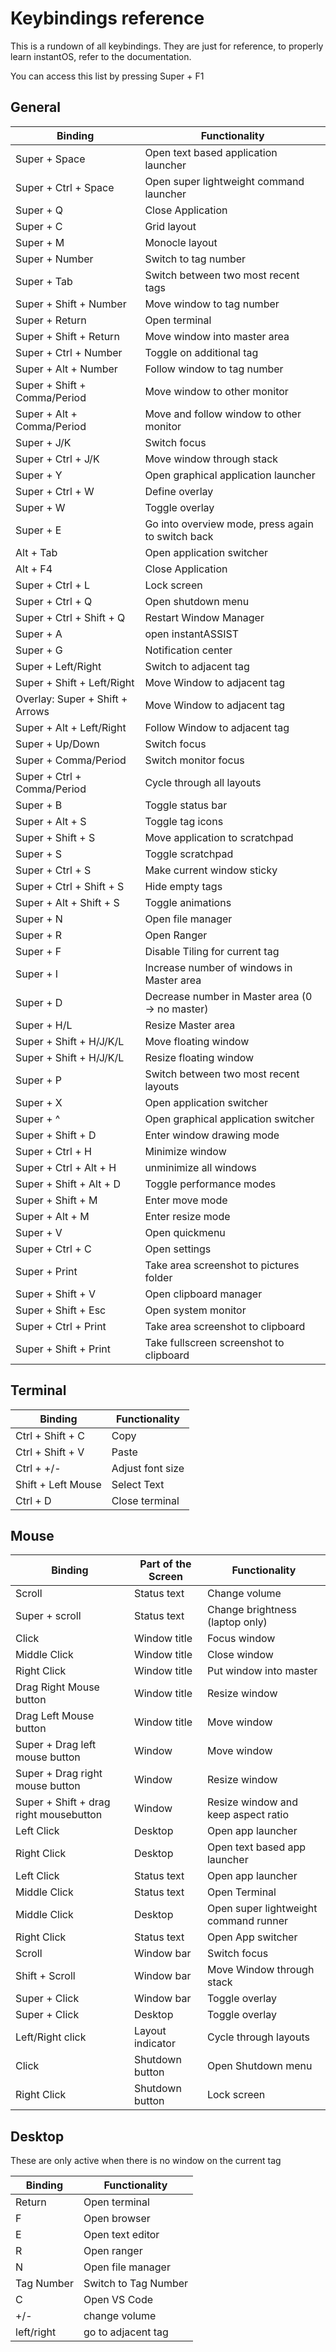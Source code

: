 # Keybindings reference

This is a rundown of all keybindings.
They are just for reference, to properly learn instantOS, refer to the documentation.

You can access this list by pressing Super + F1

## General

| Binding                      | Functionality                                     |
| ---------------------------- | ------------------------------------------------- |
| Super + Space                | Open text based application launcher              |
| Super + Ctrl + Space         | Open super lightweight command launcher           |
| Super + Q                    | Close Application                                 |
| Super + C                    | Grid layout                                       |
| Super + M                    | Monocle layout                                    |
| Super + Number               | Switch to tag number                              |
| Super + Tab                  | Switch between two most recent tags               |
| Super + Shift + Number       | Move window to tag number                         |
| Super + Return               | Open terminal                                     |
| Super + Shift + Return       | Move window into master area                      |
| Super + Ctrl + Number        | Toggle on additional tag                          |
| Super + Alt + Number         | Follow window to tag number                       |
| Super + Shift + Comma/Period | Move window to other monitor                      |
| Super + Alt + Comma/Period   | Move and follow window to other monitor           |
| Super + J/K                  | Switch focus                                      |
| Super + Ctrl + J/K           | Move window through stack                         |
| Super + Y                    | Open graphical application launcher               |
| Super + Ctrl + W             | Define overlay                                    |
| Super + W                    | Toggle overlay                                    |
| Super + E                    | Go into overview mode, press again to switch back |
| Alt + Tab                    | Open application switcher                         |
| Alt + F4                     | Close Application                                 |
| Super + Ctrl + L             | Lock screen                                       |
| Super + Ctrl + Q             | Open shutdown menu                                |
| Super + Ctrl + Shift + Q     | Restart Window Manager                            |
| Super + A                    | open instantASSIST                                |
| Super + G                    | Notification center                               |
| Super + Left/Right           | Switch to adjacent tag                            |
| Super + Shift + Left/Right   | Move Window to adjacent tag                       |
| Overlay: Super + Shift + Arrows| Move Window to adjacent tag                       |
| Super + Alt + Left/Right     | Follow Window to adjacent tag                     |
| Super + Up/Down              | Switch focus                                      |
| Super + Comma/Period         | Switch monitor focus                              |
| Super + Ctrl + Comma/Period  | Cycle through all layouts                         |
| Super + B                    | Toggle status bar                                 |
| Super + Alt + S              | Toggle tag icons                                  |
| Super + Shift + S            | Move application to scratchpad                    |
| Super + S                    | Toggle scratchpad                                 |
| Super + Ctrl + S             | Make current window sticky                        |
| Super + Ctrl + Shift + S     | Hide empty tags                                   |
| Super + Alt + Shift + S      | Toggle animations                                 |
| Super + N                    | Open file manager                                 |
| Super + R                    | Open Ranger                                       |
| Super + F                    | Disable Tiling for current tag                    |
| Super + I                    | Increase number of windows in Master area         |
| Super + D                    | Decrease number in Master area (0 -> no master)   |
| Super + H/L                  | Resize Master area                                |
| Super + Shift + H/J/K/L      | Move floating window                              |
| Super + Shift + H/J/K/L      | Resize floating window                            |
| Super + P                    | Switch between two most recent layouts            |
| Super + X                    | Open application switcher                         |
| Super + ^                    | Open graphical application switcher               |
| Super + Shift + D            | Enter window drawing mode                         |
| Super + Ctrl + H             | Minimize window                                   |
| Super + Ctrl + Alt + H       | unminimize all windows                            |
| Super + Shift + Alt + D      | Toggle performance modes                          |
| Super + Shift + M            | Enter move mode                                   |
| Super + Alt + M              | Enter resize mode                                 |
| Super + V                    | Open quickmenu                                    |
| Super + Ctrl + C             | Open settings                                     |
| Super + Print                | Take area screenshot to pictures folder           |
| Super + Shift + V            | Open clipboard manager                            | 
| Super + Shift + Esc          | Open system monitor                               | 
| Super + Ctrl + Print         | Take area screenshot to clipboard                 |
| Super + Shift + Print        | Take fullscreen screenshot to clipboard           |

## Terminal

| Binding            | Functionality     |
| ------------------ | ---------------- |
| Ctrl + Shift + C   | Copy             |
| Ctrl + Shift + V   | Paste            |
| Ctrl + +/-         | Adjust font size |
| Shift + Left Mouse | Select Text      |
| Ctrl + D           | Close terminal   |


## Mouse

| Binding                                | Part of the Screen | Functionality                         |
| -------------------------------------- | ------------------ | ------------------------------------ |
| Scroll                                 | Status text        | Change volume                        |
| Super + scroll                         | Status text        | Change brightness (laptop only)      |
| Click                                  | Window title       | Focus window                         |
| Middle Click                           | Window title       | Close window                         |
| Right Click                            | Window title       | Put window into master               |
| Drag Right Mouse button                | Window title       | Resize window                        |
| Drag Left Mouse button                 | Window title       | Move window                          |
| Super + Drag left mouse button         | Window             | Move window                          |
| Super + Drag right mouse button        | Window             | Resize window                        |
| Super + Shift + drag right mousebutton | Window             | Resize window and keep aspect ratio  |
| Left Click                             | Desktop            | Open app launcher                    |
| Right Click                            | Desktop            | Open text based app launcher         |
| Left Click                             | Status text        | Open app launcher                    |
| Middle Click                           | Status text        | Open Terminal                        |
| Middle Click                           | Desktop            | Open super lightweight command runner |
| Right Click                            | Status text        | Open App switcher                    |
| Scroll                                 | Window bar         | Switch focus                         |
| Shift + Scroll                         | Window bar         | Move Window through stack            |
| Super + Click                          | Window bar         | Toggle overlay                       |
| Super + Click                          | Desktop            | Toggle overlay                       |
| Left/Right click                       | Layout indicator   | Cycle through layouts                |
| Click                                  | Shutdown button    | Open Shutdown menu                   |
| Right Click                            | Shutdown button    | Lock screen                          |

## Desktop

These are only active when there is no window on the current tag

| Binding    | Functionality         |
| ---------- | ---------------------|
| Return     | Open terminal        |
| F          | Open browser         |
| E          | Open text editor     |
| R          | Open ranger          |
| N          | Open file manager    |
| Tag Number | Switch to Tag Number |
| C          | Open VS Code         |
| +/-        | change volume        |
| left/right | go to adjacent tag   |
